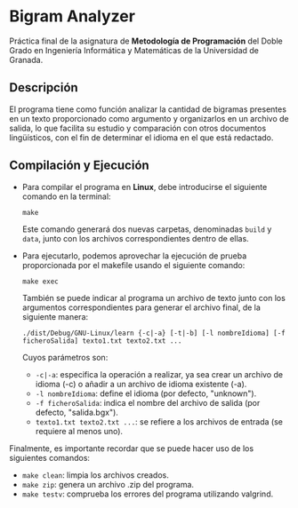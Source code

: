 # Bigram Analyzer

Práctica final de la asignatura de **Metodología de Programación** del Doble Grado en Ingeniería Informática y Matemáticas de la Universidad de Granada.

## Descripción

El programa tiene como función analizar la cantidad de bigramas presentes en un texto proporcionado como argumento y organizarlos en un archivo de salida, lo que facilita su estudio y comparación con otros documentos lingüísticos, con el fin de determinar el idioma en el que está redactado.

## Compilación y Ejecución

- Para compilar el programa en **Linux**, debe introducirse el siguiente comando en la terminal:

    ``make``

    Este comando generará dos nuevas carpetas, denominadas ``build`` y ``data``, junto con los archivos correspondientes dentro de ellas.

- Para ejecutarlo, podemos aprovechar la ejecución de prueba proporcionada por el makefile usando el siguiente comando:

    ``make exec``

    También se puede indicar al programa un archivo de texto junto con los argumentos correspondientes para generar el archivo final, de la siguiente manera:

    ``./dist/Debug/GNU-Linux/learn {-c|-a} [-t|-b] [-l nombreIdioma] [-f ficheroSalida] texto1.txt texto2.txt ...``

    Cuyos parámetros son:

    - ``-c|-a``: especifica la operación a realizar, ya sea crear un archivo de idioma (-c) o añadir a un archivo de idioma existente (-a).
    - ``-l nombreIdioma``: define el idioma (por defecto, "unknown").
    - ``-f ficheroSalida``: indica el nombre del archivo de salida (por defecto, "salida.bgx").
    - ``texto1.txt texto2.txt ...``: se refiere a los archivos de entrada (se requiere al menos uno).

Finalmente, es importante recordar que se puede hacer uso de los siguientes comandos:

- ``make clean``: limpia los archivos creados.
- ``make zip``: genera un archivo .zip del programa.
- ``make testv``: comprueba los errores del programa utilizando valgrind.
